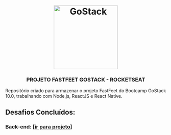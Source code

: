 <h1 align="center">
    <img alt="GoStack" src="https://rocketseat-cdn.s3-sa-east-1.amazonaws.com/bootcamp-header.png" width="200px" />
</h1>

<h3 align="center">
  PROJETO FASTFEET GOSTACK - ROCKETSEAT
</h3>

Repositório criado para armazenar o projeto FastFeet do Bootcamp GoStack 10.0, trabalhando com Node.js, ReactJS e React Native.

## Desafios Concluídos:

### Back-end: [[ir para projeto](https://github.com/MatheusPires99)]

